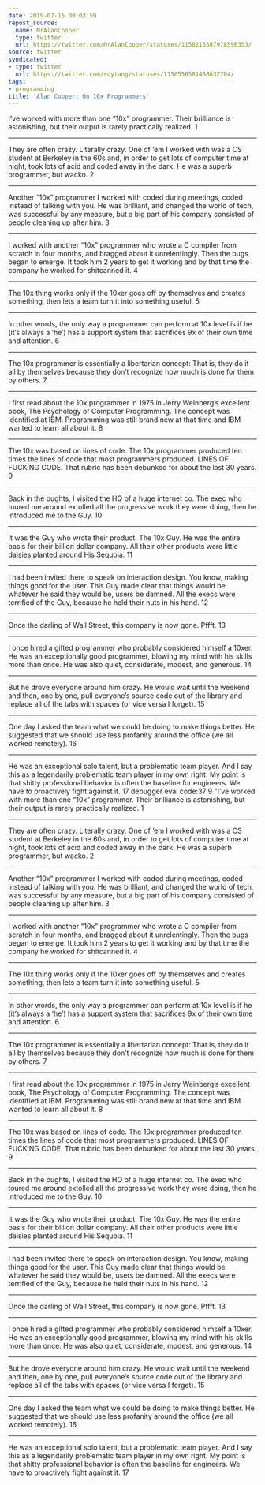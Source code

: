 ```yaml
---
date: 2019-07-15 00:03:59
repost_source:
  name: MrAlanCooper
  type: twitter
  url: https://twitter.com/MrAlanCooper/statuses/1150215587978596353/
source: twitter
syndicated:
- type: twitter
  url: https://twitter.com/roytang/statuses/1150556581458632704/
tags:
- programming
title: 'Alan Cooper: On 10x Programmers'
---
```


I’ve worked with more than one “10x” programmer. Their brilliance is astonishing, but their output is rarely practically realized. 1

---

They are often crazy. Literally crazy. One  of ‘em I worked with was a CS student at Berkeley in the 60s and, in order to get lots of computer time at night, took lots of acid and coded away in the dark. He was a superb programmer, but wacko. 2

---

Another “10x” programmer I worked with coded during meetings, coded instead of talking with you. He was brilliant, and changed the world of tech, was successful by any measure, but a big part of his company consisted of people cleaning up after him. 3

---

I worked with another “10x” programmer who wrote a C compiler from scratch in four months, and bragged about it unrelentingly. Then the bugs began to emerge. It took him 2 years to get it working and by that time the company he worked for shitcanned it. 4

---

The 10x thing works only if the 10xer goes off by themselves and creates something, then lets a team turn it into something useful. 5

---

In other words, the only way a programmer can perform at 10x level is if he (it’s always a ‘he’) has a support system that sacrifices 9x of their own time and attention. 6

---

The 10x programmer is essentially a libertarian concept: That is, they do it all by themselves because they don’t recognize how much is done for them by others. 7

---

I first read about the 10x programmer in 1975 in Jerry Weinberg’s excellent book, The Psychology of Computer Programming. The concept was identified at IBM. Programming was still brand new at that time and IBM wanted to learn all about it. 8

---

The 10x was based on lines of code. The 10x programmer produced ten times the lines of code that most programmers produced. LINES OF FUCKING CODE. That rubric has been debunked for about the last 30 years. 9

---

Back in the oughts, I visited the HQ of a huge internet co. The exec who toured me around extolled all the progressive work they were doing, then he introduced me to the Guy. 10

---

It was the Guy who wrote their product. The 10x Guy. He was the entire basis for their  billion dollar company. All their other products were little daisies planted around His Sequoia. 11

---

I had been invited there to speak on interaction design. You know, making things good for the user. This Guy made clear that things would be whatever he said they would be, users be damned. All the execs were terrified of the Guy, because he held their nuts in his hand. 12

---

Once the darling of Wall Street, this company is now gone. Pffft. 13

---

I once hired a gifted programmer who probably considered himself a 10xer. He was an exceptionally good programmer, blowing my mind with his skills more than once. He was also quiet, considerate, modest, and generous. 14

---

But he drove everyone around him crazy. He would wait until the weekend and then, one by one, pull everyone’s source code out of the library and replace all of the tabs with spaces (or vice versa I forget). 15

---

One day I asked the team what we could be doing to make things better. He suggested that we should use less profanity around the office (we all worked remotely). 16

---

He was an exceptional solo talent, but a problematic team player. And I say this as a legendarily problematic team player in my own right. My point is that shitty professional behavior is often the baseline for engineers. We have to proactively fight against it. 17 debugger eval code:37:9
"I’ve worked with more than one “10x” programmer. Their brilliance is astonishing, but their output is rarely practically realized. 1

---

They are often crazy. Literally crazy. One  of ‘em I worked with was a CS student at Berkeley in the 60s and, in order to get lots of computer time at night, took lots of acid and coded away in the dark. He was a superb programmer, but wacko. 2

---

Another “10x” programmer I worked with coded during meetings, coded instead of talking with you. He was brilliant, and changed the world of tech, was successful by any measure, but a big part of his company consisted of people cleaning up after him. 3

---

I worked with another “10x” programmer who wrote a C compiler from scratch in four months, and bragged about it unrelentingly. Then the bugs began to emerge. It took him 2 years to get it working and by that time the company he worked for shitcanned it. 4

---

The 10x thing works only if the 10xer goes off by themselves and creates something, then lets a team turn it into something useful. 5

---

In other words, the only way a programmer can perform at 10x level is if he (it’s always a ‘he’) has a support system that sacrifices 9x of their own time and attention. 6

---

The 10x programmer is essentially a libertarian concept: That is, they do it all by themselves because they don’t recognize how much is done for them by others. 7

---

I first read about the 10x programmer in 1975 in Jerry Weinberg’s excellent book, The Psychology of Computer Programming. The concept was identified at IBM. Programming was still brand new at that time and IBM wanted to learn all about it. 8

---

The 10x was based on lines of code. The 10x programmer produced ten times the lines of code that most programmers produced. LINES OF FUCKING CODE. That rubric has been debunked for about the last 30 years. 9

---

Back in the oughts, I visited the HQ of a huge internet co. The exec who toured me around extolled all the progressive work they were doing, then he introduced me to the Guy. 10

---

It was the Guy who wrote their product. The 10x Guy. He was the entire basis for their  billion dollar company. All their other products were little daisies planted around His Sequoia. 11

---

I had been invited there to speak on interaction design. You know, making things good for the user. This Guy made clear that things would be whatever he said they would be, users be damned. All the execs were terrified of the Guy, because he held their nuts in his hand. 12

---

Once the darling of Wall Street, this company is now gone. Pffft. 13

---

I once hired a gifted programmer who probably considered himself a 10xer. He was an exceptionally good programmer, blowing my mind with his skills more than once. He was also quiet, considerate, modest, and generous. 14

---

But he drove everyone around him crazy. He would wait until the weekend and then, one by one, pull everyone’s source code out of the library and replace all of the tabs with spaces (or vice versa I forget). 15

---

One day I asked the team what we could be doing to make things better. He suggested that we should use less profanity around the office (we all worked remotely). 16

---

He was an exceptional solo talent, but a problematic team player. And I say this as a legendarily problematic team player in my own right. My point is that shitty professional behavior is often the baseline for engineers. We have to proactively fight against it. 17